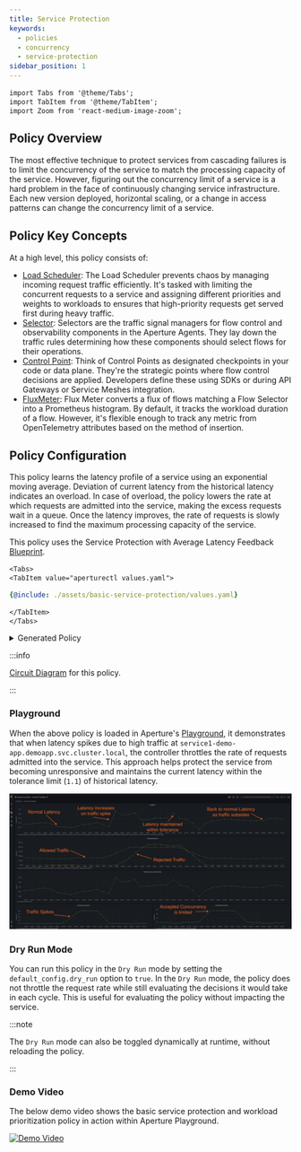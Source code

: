 ```yaml
---
title: Service Protection
keywords:
  - policies
  - concurrency
  - service-protection
sidebar_position: 1
---
```


```mdx-code-block
import Tabs from '@theme/Tabs';
import TabItem from '@theme/TabItem';
import Zoom from 'react-medium-image-zoom';
```

## Policy Overview

The most effective technique to protect services from cascading failures is to
limit the concurrency of the service to match the processing capacity of the
service. However, figuring out the concurrency limit of a service is a hard
problem in the face of continuously changing service infrastructure. Each new
version deployed, horizontal scaling, or a change in access patterns can change
the concurrency limit of a service.

## Policy Key Concepts

At a high level, this policy consists of:

- [Load Scheduler](../../concepts/flow-control/components/load-scheduler.md):
  The Load Scheduler prevents chaos by managing incoming request traffic
  efficiently. It's tasked with limiting the concurrent requests to a service
  and assigning different priorities and weights to workloads to ensures that
  high-priority requests get served first during heavy traffic.
- [Selector](../../concepts/flow-control/selector.md): Selectors are the traffic
  signal managers for flow control and observability components in the Aperture
  Agents. They lay down the traffic rules determining how these components
  should select flows for their operations.
- [Control Point](../../concepts/flow-control/selector.md): Think of Control
  Points as designated checkpoints in your code or data plane. They're the
  strategic points where flow control decisions are applied. Developers define
  these using SDKs or during API Gateways or Service Meshes integration.
- [FluxMeter](../../concepts/flow-control/resources/flux-meter.md): Flux Meter
  converts a flux of flows matching a Flow Selector into a Prometheus histogram.
  By default, it tracks the workload duration of a flow. However, it's flexible
  enough to track any metric from OpenTelemetry attributes based on the method
  of insertion.

## Policy Configuration

This policy learns the latency profile of a service using an exponential moving
average. Deviation of current latency from the historical latency indicates an
overload. In case of overload, the policy lowers the rate at which requests are
admitted into the service, making the excess requests wait in a queue. Once the
latency improves, the rate of requests is slowly increased to find the maximum
processing capacity of the service.

This policy uses the Service Protection with Average Latency Feedback
[Blueprint](/reference/policies/bundled-blueprints/policies/service-protection/average-latency.md).

```mdx-code-block
<Tabs>
<TabItem value="aperturectl values.yaml">
```

```yaml
{@include: ./assets/basic-service-protection/values.yaml}
```

```mdx-code-block
</TabItem>
</Tabs>
```

<details><summary>Generated Policy</summary>
<p>

```yaml
{@include: ./assets/basic-service-protection/policy.yaml}
```

</p>
</details>

:::info

[Circuit Diagram](./assets/basic-service-protection/graph.mmd.svg) for this
policy.

:::

### Playground

When the above policy is loaded in Aperture's
[Playground](https://github.com/fluxninja/aperture/blob/main/playground/README.md),
it demonstrates that when latency spikes due to high traffic at
`service1-demo-app.demoapp.svc.cluster.local`, the controller throttles the rate
of requests admitted into the service. This approach helps protect the service
from becoming unresponsive and maintains the current latency within the
tolerance limit (`1.1`) of historical latency.

<Zoom>

![Basic Service Protection](./assets/basic-service-protection/dashboard.png)

</Zoom>

### Dry Run Mode

You can run this policy in the `Dry Run` mode by setting the
`default_config.dry_run` option to `true`. In the `Dry Run` mode, the policy
does not throttle the request rate while still evaluating the decisions it would
take in each cycle. This is useful for evaluating the policy without impacting
the service.

:::note

The `Dry Run` mode can also be toggled dynamically at runtime, without reloading
the policy.

:::

### Demo Video

The below demo video shows the basic service protection and workload
prioritization policy in action within Aperture Playground.

[![Demo Video](https://img.youtube.com/vi/m070bAvrDHM/0.jpg)](https://www.youtube.com/watch?v=m070bAvrDHM)

